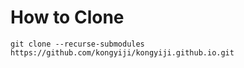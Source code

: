 # How to Clone

``` git
git clone --recurse-submodules https://github.com/kongyiji/kongyiji.github.io.git
```
